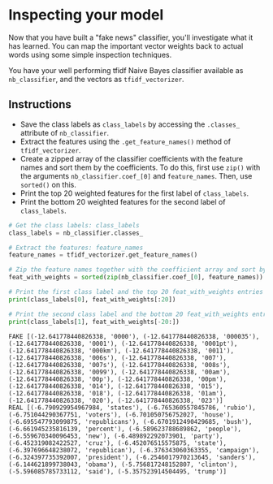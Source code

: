 # Inspecting your model #

Now that you have built a "fake news" classifier, you'll investigate what it has learned. You can map the important vector weights back to actual words using some simple inspection techniques.

You have your well performing tfidf Naive Bayes classifier available as `nb_classifier`, and the vectors as `tfidf_vectorizer`.

## Instructions ##

* Save the class labels as `class_labels` by accessing the `.classes_` attribute of `nb_classifier`.
* Extract the features using the `.get_feature_names()` method of `tfidf_vectorizer`.
* Create a zipped array of the classifier coefficients with the feature names and sort them by the coefficients. To do this, first use `zip()` with the arguments `nb_classifier.coef_[0]` and `feature_names`. Then, use `sorted()` on this.
* Print the top 20 weighted features for the first label of `class_labels`.
* Print the bottom 20 weighted features for the second label of `class_labels`.

```python
# Get the class labels: class_labels
class_labels = nb_classifier.classes_

# Extract the features: feature_names
feature_names = tfidf_vectorizer.get_feature_names()

# Zip the feature names together with the coefficient array and sort by weights: feat_with_weights
feat_with_weights = sorted(zip(nb_classifier.coef_[0], feature_names))

# Print the first class label and the top 20 feat_with_weights entries
print(class_labels[0], feat_with_weights[:20])

# Print the second class label and the bottom 20 feat_with_weights entries
print(class_labels[1], feat_with_weights[-20:])
```

```
FAKE [(-12.641778440826338, '0000'), (-12.641778440826338, '000035'), (-12.641778440826338, '0001'), (-12.641778440826338, '0001pt'), (-12.641778440826338, '000km'), (-12.641778440826338, '0011'), (-12.641778440826338, '006s'), (-12.641778440826338, '007'), (-12.641778440826338, '007s'), (-12.641778440826338, '008s'), (-12.641778440826338, '0099'), (-12.641778440826338, '00am'), (-12.641778440826338, '00p'), (-12.641778440826338, '00pm'), (-12.641778440826338, '014'), (-12.641778440826338, '015'), (-12.641778440826338, '018'), (-12.641778440826338, '01am'), (-12.641778440826338, '020'), (-12.641778440826338, '023')]
REAL [(-6.790929954967984, 'states'), (-6.765360557845786, 'rubio'), (-6.751044290367751, 'voters'), (-6.701050756752027, 'house'), (-6.695547793099875, 'republicans'), (-6.6701912490429685, 'bush'), (-6.661945235816139, 'percent'), (-6.589623788689862, 'people'), (-6.559670340096453, 'new'), (-6.489892292073901, 'party'), (-6.452319082422527, 'cruz'), (-6.452076515575875, 'state'), (-6.397696648238072, 'republican'), (-6.376343060363355, 'campaign'), (-6.324397735392007, 'president'), (-6.2546017970213645, 'sanders'), (-6.144621899738043, 'obama'), (-5.756817248152807, 'clinton'), (-5.596085785733112, 'said'), (-5.357523914504495, 'trump')]
```